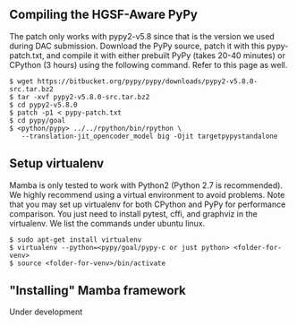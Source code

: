 Compiling the HGSF-Aware PyPy
-----------------------------
The patch only works with pypy2-v5.8 since that is the version we used
during DAC submission. Download the PyPy source, patch it with this
pypy-patch.txt, and compile it with either prebuilt PyPy (takes 20-40
minutes) or CPython (3 hours) using the following command. Refer to this
page as well.

```
$ wget https://bitbucket.org/pypy/pypy/downloads/pypy2-v5.8.0-src.tar.bz2
$ tar -xvf pypy2-v5.8.0-src.tar.bz2
$ cd pypy2-v5.8.0
$ patch -p1 < pypy-patch.txt
$ cd pypy/goal
$ <python/pypy> ../../rpython/bin/rpython \
   --translation-jit_opencoder_model big -Ojit targetpypystandalone
```

Setup virtualenv
----------------
Mamba is only tested to work with Python2 (Python 2.7 is recommended).
We highly recommend using a virtual environment to avoid problems. Note
that you may set up virtualenv for both CPython and PyPy for performance
comparison. You just need to install pytest, cffi, and graphviz in the
virtualenv. We list the commands under ubuntu linux.

```
$ sudo apt-get install virtualenv
$ virtualenv --python=<pypy/goal/pypy-c or just python> <folder-for-venv>
$ source <folder-for-venv>/bin/activate
```

"Installing" Mamba framework
----------------------------
Under development

